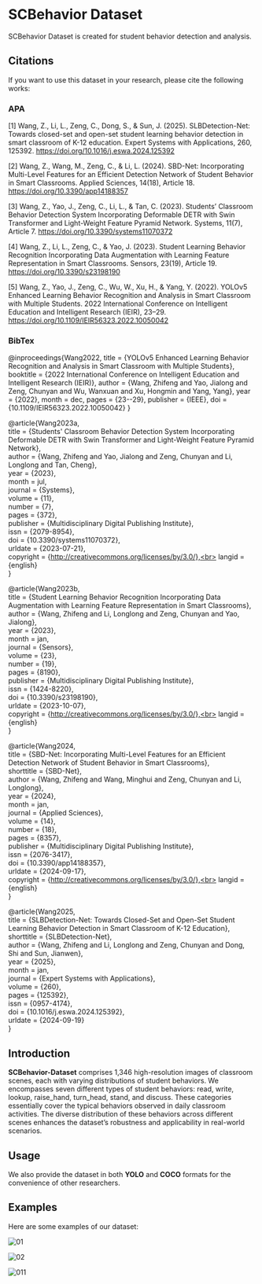 # SCBehavior Dataset

 SCBehavior Dataset is created for student behavior detection and analysis.

 ## Citations
If you want to use this dataset  in your research, please cite the following works:
### APA
[1] Wang, Z., Li, L., Zeng, C., Dong, S., & Sun, J. (2025). SLBDetection-Net: Towards closed-set and open-set student learning behavior detection in smart classroom of K-12 education. Expert Systems with Applications, 260, 125392. https://doi.org/10.1016/j.eswa.2024.125392

[2] Wang, Z., Wang, M., Zeng, C., & Li, L. (2024). SBD-Net: Incorporating Multi-Level Features for an Efficient Detection Network of Student Behavior in Smart Classrooms. Applied Sciences, 14(18), Article 18. https://doi.org/10.3390/app14188357

[3] Wang, Z., Yao, J., Zeng, C., Li, L., & Tan, C. (2023). Students’ Classroom Behavior Detection System Incorporating Deformable DETR with Swin Transformer and Light-Weight Feature Pyramid Network. Systems, 11(7), Article 7. https://doi.org/10.3390/systems11070372   

[4] Wang, Z., Li, L., Zeng, C., & Yao, J. (2023). Student Learning Behavior Recognition Incorporating Data Augmentation with Learning Feature Representation in Smart Classrooms. Sensors, 23(19), Article 19. https://doi.org/10.3390/s23198190    

[5] Wang, Z., Yao, J., Zeng, C., Wu, W., Xu, H., & Yang, Y. (2022). YOLOv5 Enhanced Learning Behavior Recognition and Analysis in Smart Classroom with Multiple Students. 2022 International Conference on Intelligent Education and Intelligent Research (IEIR), 23–29. https://doi.org/10.1109/IEIR56323.2022.10050042    

### BibTex
@inproceedings{Wang2022,
title = {YOLOv5 Enhanced Learning Behavior Recognition and Analysis in Smart Classroom with Multiple Students},
booktitle = {2022 International Conference on Intelligent Education and Intelligent Research (IEIR)},
author = {Wang, Zhifeng and Yao, Jialong and Zeng, Chunyan and Wu, Wanxuan and Xu, Hongmin and Yang, Yang},
year = {2022},
month = dec,
pages = {23--29},
publisher = {IEEE},
doi = {10.1109/IEIR56323.2022.10050042}
}

@article{Wang2023a,<br>
  title = {Students' Classroom Behavior Detection System Incorporating Deformable DETR with Swin Transformer and Light-Weight Feature Pyramid Network},<br>
  author = {Wang, Zhifeng and Yao, Jialong and Zeng, Chunyan and Li, Longlong and Tan, Cheng},<br>
  year = {2023},<br>
  month = jul,<br>
  journal = {Systems},<br>
  volume = {11},<br>
  number = {7},<br>
  pages = {372},<br>
  publisher = {Multidisciplinary Digital Publishing Institute},<br>
  issn = {2079-8954},<br>
  doi = {10.3390/systems11070372},<br>
  urldate = {2023-07-21},<br>
  copyright = {http://creativecommons.org/licenses/by/3.0/},<br>
  langid = {english}<br>
}

@article{Wang2023b,<br>
  title = {Student Learning Behavior Recognition Incorporating Data Augmentation with Learning Feature Representation in Smart Classrooms},<br>
  author = {Wang, Zhifeng and Li, Longlong and Zeng, Chunyan and Yao, Jialong},<br>
  year = {2023},<br>
  month = jan,<br>
  journal = {Sensors},<br>
  volume = {23},<br>
  number = {19},<br>
  pages = {8190},<br>
  publisher = {Multidisciplinary Digital Publishing Institute},<br>
  issn = {1424-8220},<br>
  doi = {10.3390/s23198190},<br>
  urldate = {2023-10-07},<br>
  copyright = {http://creativecommons.org/licenses/by/3.0/},<br>
  langid = {english}<br>
}

@article{Wang2024,<br>
  title = {SBD-Net: Incorporating Multi-Level Features for an Efficient Detection Network of Student Behavior in Smart Classrooms},<br>
  shorttitle = {SBD-Net},<br>
  author = {Wang, Zhifeng and Wang, Minghui and Zeng, Chunyan and Li, Longlong},<br>
  year = {2024},<br>
  month = jan,<br>
  journal = {Applied Sciences},<br>
  volume = {14},<br>
  number = {18},<br>
  pages = {8357},<br>
  publisher = {Multidisciplinary Digital Publishing Institute},<br>
  issn = {2076-3417},<br>
  doi = {10.3390/app14188357},<br>
  urldate = {2024-09-17},<br>
  copyright = {http://creativecommons.org/licenses/by/3.0/},<br>
  langid = {english}<br>
}

@article{Wang2025,<br>
  title = {SLBDetection-Net: Towards Closed-Set and Open-Set Student Learning Behavior Detection in Smart Classroom of K-12 Education},<br>
  shorttitle = {SLBDetection-Net},<br>
  author = {Wang, Zhifeng and Li, Longlong and Zeng, Chunyan and Dong, Shi and Sun, Jianwen},<br>
  year = {2025},<br>
  month = jan,<br>
  journal = {Expert Systems with Applications},<br>
  volume = {260},<br>
  pages = {125392},<br>
  issn = {0957-4174},<br>
  doi = {10.1016/j.eswa.2024.125392},<br>
  urldate = {2024-09-19}<br>
}

## Introduction
**SCBehavior-Dataset** comprises 1,346 high-resolution images of classroom scenes, each with varying distributions of student behaviors. We encompasses seven different types of student behaviors: read, write, lookup, raise_hand, turn_head, stand, and discuss. These categories essentially cover the typical behaviors observed in daily classroom activities. 
The diverse distribution of these behaviors across different scenes enhances the dataset’s robustness and applicability in real-world scenarios.

## Usage

We also provide the dataset in both **YOLO** and **COCO** formats for the convenience of other researchers.

## Examples

Here are some examples of our dataset:

![01](https://github.com/user-attachments/assets/76471b74-8723-4f98-bdad-b019ebfad0e8)

![02](https://github.com/user-attachments/assets/39f372e7-74b6-4f0f-a655-25e5b2137145)

![011](https://github.com/user-attachments/assets/b4a8f0b7-3a38-4b12-a78a-86585fac3721)
